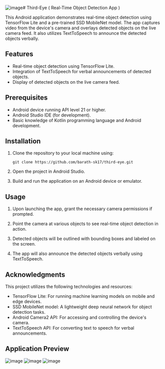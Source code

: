 ![image](https://github.com/barath-sk17/third-eye/assets/127032804/e5eb93aa-257b-4605-b16f-b23714fe27ea)# Third-Eye ( Real-Time Object Detection App )

This Android application demonstrates real-time object detection using TensorFlow Lite and a pre-trained SSD MobileNet model. The app captures video from the device's camera and overlays detected objects on the live camera feed. It also utilizes TextToSpeech to announce the detected objects verbally.

## Features

- Real-time object detection using TensorFlow Lite.
- Integration of TextToSpeech for verbal announcements of detected objects.
- Display of detected objects on the live camera feed.

## Prerequisites

- Android device running API level 21 or higher.
- Android Studio IDE (for development).
- Basic knowledge of Kotlin programming language and Android development.

## Installation

1. Clone the repository to your local machine using:

   ```
   git clone https://github.com/barath-sk17/third-eye.git
   ```

2. Open the project in Android Studio.

3. Build and run the application on an Android device or emulator.

## Usage

1. Upon launching the app, grant the necessary camera permissions if prompted.

2. Point the camera at various objects to see real-time object detection in action.

3. Detected objects will be outlined with bounding boxes and labeled on the screen.

4. The app will also announce the detected objects verbally using TextToSpeech.

## Acknowledgments

This project utilizes the following technologies and resources:

- TensorFlow Lite: For running machine learning models on mobile and edge devices.
- SSD MobileNet model: A lightweight deep neural network for object detection tasks.
- Android Camera2 API: For accessing and controlling the device's camera.
- TextToSpeech API: For converting text to speech for verbal announcements.

## Application Preview

![image](https://github.com/barath-sk17/third-eye/assets/127032804/2fe1b758-4bb6-4ed5-8d4a-bf0eba5a82b9)
![image](https://github.com/barath-sk17/third-eye/assets/127032804/a81b16bd-857c-48a5-9618-047e1cdafb0c)
![image](https://github.com/barath-sk17/third-eye/assets/127032804/8428db03-36cc-45c8-b47b-2419d0728247)




